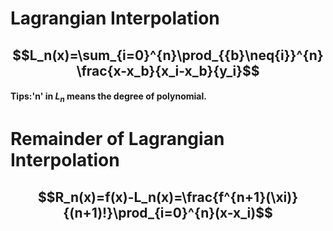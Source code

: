 # Lagrangian Interpolation
## $$L_n(x)=\sum_{i=0}^{n}\prod_{{b}\neq{i}}^{n}\frac{x-x_b}{x_i-x_b}{y_i}$$
#### Tips:'n' in $L_n$ means the degree of polynomial.
# Remainder of Lagrangian Interpolation
## $$R_n(x)=f(x)-L_n(x)=\frac{f^{n+1}(\xi)}{(n+1)!}\prod_{i=0}^{n}(x-x_i)$$
